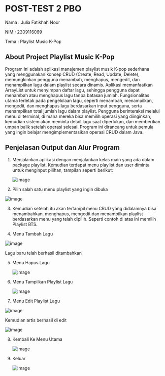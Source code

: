 # POST-TEST 2 PBO

Nama   : Julia Fatikhah Noor

NIM    : 2309116069

Tema   : Playlist Music K-Pop

## About Project Playlist Music K-Pop
Program ini adalah aplikasi manajemen playlist musik K-pop sederhana yang menggunakan konsep CRUD (Create, Read, Update, Delete), memungkinkan pengguna menambah, menghapus, mengedit, dan menampilkan lagu dalam playlist secara dinamis. Aplikasi memanfaatkan ArrayList untuk menyimpan daftar lagu, sehingga pengguna dapat menambah atau menghapus lagu tanpa batasan jumlah. Fungsionalitas utama terletak pada pengelolaan lagu, seperti menambah, menampilkan, mengedit, dan menghapus lagu berdasarkan input pengguna, serta menampilkan total jumlah lagu dalam playlist. Pengguna berinteraksi melalui menu di terminal, di mana mereka bisa memilih operasi yang diinginkan, kemudian sistem akan meminta detail lagu saat diperlukan, dan memberikan umpan balik setelah operasi selesai. Program ini dirancang untuk pemula yang ingin belajar mengimplementasikan operasi CRUD dalam Java. 

## Penjelasan Output dan Alur Program
1. Menjalankan aplikasi dengan menjalankan kelas main yang ada dalam package playlist. Kemudian
   terdapat menu playlist dan user diminta untuk menginput pilihan, tampilan seperti berikut:
   
   ![image](https://github.com/user-attachments/assets/773062ec-0f1e-4ea5-aaed-a51ab76c4228)

2. Pilih salah satu menu playlist yang ingin dibuka

![image](https://github.com/user-attachments/assets/d4287885-ecb8-49a9-ab4d-bd3a11799531)
   
3. Kemudian setelah itu akan tertampil menu CRUD yang didalamnya bisa menambahkan, menghapus, mengedit dan menampilkan playlist berdasarkan menu yang telah dipilih.
   Seperti contoh di atas ini memilih Playlist BTS.

4. Menu Tambah Lagu

![image](https://github.com/user-attachments/assets/ea83cc9f-37e6-409e-bee5-15b593909763)

  Lagu baru telah berhasil ditambahkan

5. Menu Hapus Lagu

   ![image](https://github.com/user-attachments/assets/a5dc3038-a08a-42e9-a285-6c9f02341de0)

6. Menu Tampilkan Playlist Lagu

   ![image](https://github.com/user-attachments/assets/f18cdfba-d06a-4e41-84ee-84c36aeeffad)

7.  Menu Edit Playlist Lagu

   ![image](https://github.com/user-attachments/assets/6e3c1901-a807-4ff4-92a2-33f1c9971a36)

   Kemudian artis berhasil di edit

   ![image](https://github.com/user-attachments/assets/60caaf06-a8cb-4cf0-8589-7229ba0ea15a)

8. Kembali Ke Menu Utama

   ![image](https://github.com/user-attachments/assets/3e40c09b-a4d2-4579-9db5-5811962f978d)

9. Keluar

   ![image](https://github.com/user-attachments/assets/0e99f766-5199-475d-aed4-3f0eee2a2f7d)







